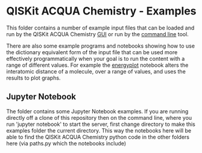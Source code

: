 # QISKit ACQUA Chemistry - Examples

This folder contains a number of example input files that can be loaded and run by the QISKit ACQUA Chemistry
[GUI](../README.md#gui) or run by the [command line](../README.md#command-line) tool.

There are also some example programs and notebooks showing how to use the dictionary equivalent form of
the input file that can be used more effectively programmatically when your goal is to run the content
with a range of different values. For example the [energyplot](energyplot.ipynb) notebook alters the
interatomic distance of a molecule, over a range of values, and uses the results to plot graphs.

## Jupyter Notebook

The folder contains some Jupyter Notebook examples. If you are running directly off a clone of this repository
then on the command line, where you run 'jupyter notebook' to start the server, first change directory
to make this examples folder the current directory. This way the notebooks here will be able to find the
QISKit ACQUA Chemistry python code in the other folders here (via paths.py which the notebooks include) 
